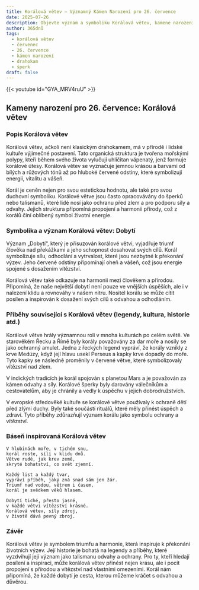 ```yaml
---
title: Korálová větev – Významný Kámen Narození pro 26. července
date: 2025-07-26
description: Objevte význam a symboliku Korálová větev, kamene narození pro 26. července, který symbolizuje Dobytí. Přečtěte si legendy a inspirující příběhy.
author: 365dnů
tags:
  - korálová větev
  - červenec
  - 26. července
  - kámen narození
  - drahokam
  - šperk
draft: false
---
```


{{< youtube id="GYA_MRV4ruU" >}}

## Kameny narození pro 26. července: Korálová větev

### Popis Korálová větev

Korálová větev, ačkoli není klasickým drahokamem, má v přírodě i lidské kultuře výjimečné postavení. Tato organická struktura je tvořena mořskými polypy, kteří během svého života vylučují uhličitan vápenatý, jenž formuje korálové útesy. Korálová větev se vyznačuje jemnou krásou a barvami od bílých a růžových tónů až po hluboké červené odstíny, které symbolizují energii, vitalitu a vášeň.

Korál je ceněn nejen pro svou estetickou hodnotu, ale také pro svou duchovní symboliku. Korálové větve jsou často opracovávány do šperků nebo talismanů, které lidé nosí jako ochranu před zlem a pro podporu síly a odvahy. Jejich struktura připomíná propojení a harmonii přírody, což z korálů činí oblíbený symbol životní energie.

### Symbolika a význam Korálová větev: Dobytí

Význam „Dobytí“, který je přisuzován korálové větvi, vyjadřuje triumf člověka nad překážkami a jeho schopnost dosahovat svých cílů. Korál symbolizuje sílu, odhodlání a vytrvalost, které jsou nezbytné k překonání výzev. Jeho červené odstíny připomínají oheň a vášeň, což jsou energie spojené s dosažením vítězství.

Korálová větev také odkazuje na harmonii mezi člověkem a přírodou. Připomíná, že naše největší dobytí není pouze ve vnějších úspěších, ale i v nalezení klidu a rovnováhy v našem nitru. Nositel korálu se může cítit posílen a inspirován k dosažení svých cílů s odvahou a odhodláním.

### Příběhy související s Korálová větev (legendy, kultura, historie atd.)

Korálové větve hrály významnou roli v mnoha kulturách po celém světě. Ve starověkém Řecku a Římě byly korály považovány za dar moře a nosily se jako ochranný amulet. Jedna z řeckých legend vypráví, že korály vznikly z krve Medúzy, když její hlavu usekl Perseus a kapky krve dopadly do moře. Tyto kapky se následně proměnily v červené větve, které symbolizovaly vítězství nad zlem.

V indických tradicích je korál spojován s planetou Mars a je považován za kámen odvahy a síly. Korálové šperky byly darovány válečníkům a cestovatelům, aby je chránily a vedly k úspěchu v jejich dobrodružstvích.

V evropské středověké kultuře se korálové větve používaly k ochraně dětí před zlými duchy. Byly také součástí rituálů, které měly přinést úspěch a zdraví. Tyto příběhy zdůrazňují význam korálu jako symbolu ochrany a vítězství.

### Báseň inspirovaná Korálová větev

```
V hlubinách moře, v tichém snu,  
korál roste, sílí v klidu dnů.  
Větve rudé, jak krev země,  
skryté bohatství, co svět zjemní.

Každý list a každý tvar,  
vypráví příběh, jaký zná snad sám jen žár.  
Triumf nad vodou, větrem i časem,  
korál je svědkem věků hlasem.

Dobytí tiché, přesto jasné,  
v každé větvi vítězství krásné.  
Korálová větev, síly zdroj,  
v životě dává pevný zbroj.
```

### Závěr

Korálová větev je symbolem triumfu a harmonie, která inspiruje k překonání životních výzev. Její historie je bohatá na legendy a příběhy, které vyzdvihují její význam jako talismanu odvahy a ochrany. Pro ty, kteří hledají posílení a inspiraci, může korálová větev přinést nejen krásu, ale i pocit propojení s přírodou a vítězství nad vlastními omezeními. Korál nám připomíná, že každé dobytí je cesta, kterou můžeme kráčet s odvahou a důvěrou.